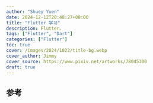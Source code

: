 ```yaml
---
author: "Shuey Yuen"
date: 2024-12-12T20:48:27+08:00
title: "Flutter 学习"
description: Flutter。
tags: ["Flutter", "Dart"]
categories: ["Flutter"]
toc: true
cover: /images/2024/1022/title-bg.webp
cover_author: Jimmy
cover_source: https://www.pixiv.net/artworks/78045300
draft: true
---
```


## 参考
